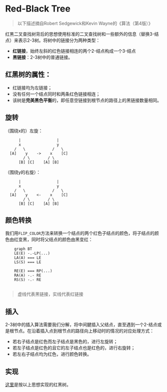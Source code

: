# Red-Black Tree
> 以下描述摘自Robert Sedgewick和Kevin Wayne的《算法（第4版）》

红黑二叉查找树背后的思想使用标准的二叉查找树和一些额外的信息（替换3-结点）来表示2-3树。将树中的链接分为两种类型：

*   **红链接**，始终左斜的红色链接相连的两个2-结点构成一个3-结点
*   **黑链接**：2-3树中的普通链接。

## 红黑树的属性：

*   红链接均为左链接；
*   没有任何一个结点同时和两条红色链接相连；
*   该树是**完美黑色平衡**的，即任意空链接到根节点的路径上的黑链接数量相同。

## 旋转

（围绕x的）左旋：

          |                |
          x                y
        /   \            /   \
      [A]    y    ->    x    [C]
            / \        / \
          [B] [C]    [A] [B]

（围绕y的右旋）：



          |                |
          x                y
        /   \            /   \
      [A]    y    <-    x    [C]
            / \        / \
          [B] [C]    [A] [B]

## 颜色转换

我们用`FLIP_COLOR`方法来转换一个结点的两个红色子结点的颜色，将子结点的颜色由红变黑，同时将父结点的颜色由黑变红：

```mermaid
	graph BT
	LE(E) -.-LP(...)
	LA(A) === LE
	LS(S) === LE
	
	RE(E) === RP(...)
	RA(A) -.- RE
	RS(S) -.- RE
	
```

> 虚线代表黑链接，实线代表红链接

## 插入

2-3树中的插入算法需要我们分解，将中间腱插入父结点，直至遇到一个2-结点或是根节点。在沿着插入点到根节点的路径向上移动时的情况的对应处理方式：

*   若右子结点是红色而左子结点是黑色的，进行左旋转；
*   若左子结点是红色的且它的左子结点也是红色的，进行右旋转；
*   若左右子结点均为红色，进行颜色转换。

## 实现

[这里](https://github.com/janwee-sha/algorithms/blob/main/src/main/java/tree/RBBST.java)是按以上思想实现的红黑树。